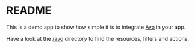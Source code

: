 # README

This is a demo app to show how simple it is to integrate [Avo](https://avohq.io) in your app.

Have a look at the [/avo](/app/avo) directory to find the resources, filters and actions.